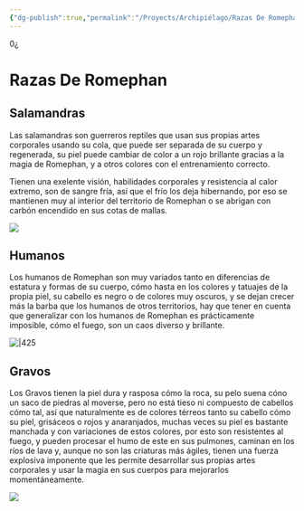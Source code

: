```yaml
---
{"dg-publish":true,"permalink":"/Proyects/Archipiélago/Razas De Romephan/","title":"Razas De Romephan","updated":"2023-12-30T18:06:01.121-05:00"}
---
```


0¿
# Razas De Romephan

## Salamandras

Las salamandras son guerreros reptiles que usan sus propias artes corporales usando su cola, que puede ser separada de su cuerpo y regenerada, su piel puede cambiar de color a un rojo brillante gracias a la magia de Romephan, y a otros colores con el entrenamiento correcto.

Tienen una exelente visión, habilidades corporales y resistencia al calor extremo, son de sangre fría, así que el frío los deja hibernando, por eso se mantienen muy al interior del territorio de Romephan o se abrigan con carbón encendido en sus cotas de mallas.

![](https://i.imgur.com/zoC4jcN.png)

## Humanos

Los humanos de Romephan son muy variados tanto en diferencias de estatura y formas de su cuerpo, cómo hasta en los colores y tatuajes de la propia piel, su cabello es negro o de colores muy oscuros, y se dejan crecer más la barba que los humanos de otros territorios, hay que tener en cuenta que generalizar con los humanos de Romephan es prácticamente imposible, cómo el fuego, son un caos diverso y brillante. 

![|425](https://i.imgur.com/o5YaCGf.png)

## Gravos

Los Gravos tienen la piel dura y rasposa cómo la roca, su pelo suena cóno un saco de piedras al moverse, pero no está tieso ni compuesto de cabellos cómo tal, así que naturalmente es de colores térreos tanto su cabello cómo su piel, grisáceos o rojos y anaranjados, muchas veces su piel es bastante manchada y con variaciones de estos colores, por esto son resistentes al fuego, y pueden procesar el humo de este en sus pulmones, caminan en los ríos de lava y, aunque no son las criaturas más ágiles, tienen una fuerza explosiva imponente que les permite desarrollar sus propias artes corporales y usar la magia en sus cuerpos para mejorarlos momentáneamente.

![](https://i.imgur.com/2RddCKX.png)
